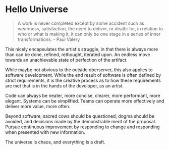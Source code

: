 # Hello Universe

> A work is never completed except by some accident such as weariness, satisfaction, the need to deliver, or death: for, in relation to who or what is making it, it can only be one stage in a series of inner transformations. - Paul Valery

This nicely encapsulates the artist's struggle, in that there is always more than can be done, refined, rethought, iterated upon. An endless move towards an unachievable state of perfection of the artifact.

While maybe not obvious to the outside oberserver, this also applies to software development. While the end result of software is often defined by strict requirements, it is the creative process as to how these requirements are met that is in the hands of the developer, as an artist.

Code can always be neater, more concise, clearer, more performant, more elegant. Systems can be simplified. Teams can operate more effectively and deliver more value, more often.

Beyond software, sacred cows should be questioned, dogma should be avoided, and decisions made by the demonstrable merit of the proposal. Pursue continuous improvement by responding to change and responding when presented with new information.

The universe is chaos, and everything is a draft.